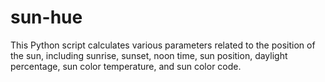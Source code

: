 # sun-hue
This Python script calculates various parameters related to the position of the sun, including sunrise, sunset, noon time, sun position, daylight percentage, sun color temperature, and sun color code.
